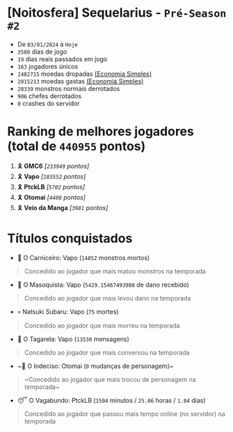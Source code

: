 # [Noitosfera] Sequelarius - `Pré-Season #2`
- De `03/01/2024` à `Hoje`
- `3580` dias de jogo
- `19` dias reais passados em jogo
- `163` jogadores únicos
- `2482715` moedas dropadas [(Economia Simples)](https://github.com/otomay/Economia-Simples)
- `2015213` moedas gastas [(Economia Simples)](https://github.com/otomay/Economia-Simples)
- `28339` monstros normais derrotados
- `906` chefes derrotados
- `0` crashes do servidor

# Ranking de melhores jogadores (total de `440955` pontos)
1. 🎗️ **GMC6** *[`233949` pontos]*
2. 🎗️ **Vapo** *[`183552` pontos]*
3. 🎗️ **PtckLB** *[`5702` pontos]*
4. 🎗️ **Otomai** *[`4408` pontos]*
5. 🎗️ **Veio da Manga** *[`3981` pontos]*

# Títulos conquistados
- 👹 O Carniceiro: Vapo (`14852` monstros mortos)
> Concedido ao jogador que mais matou monstros na temporada
- 🥵 O Masoquista: Vapo (`5429.15467493988` de dano recebido)
> Concedido ao jogador que mais levou dano na temporada
- 💀 Natsuki Subaru: Vapo (`75` mortes)
> Concedido ao jogador que mais morreu na temporada
- 🦜 O Tagarela: Vapo (`13530` mensagens)
> Concedido ao jogador que mais conversou na temporada
- ~🤔 O Indeciso: Otomai (`0` mudanças de personagem)~
> ~Concedido ao jogador que mais trocou de personagem na temporada~
- 😴 O Vagabundo: PtckLB (`1504` minutos / `25.06` horas / `1.04` dias)
> Concedido ao jogador que passou mais tempo online (no servidor) na temporada
